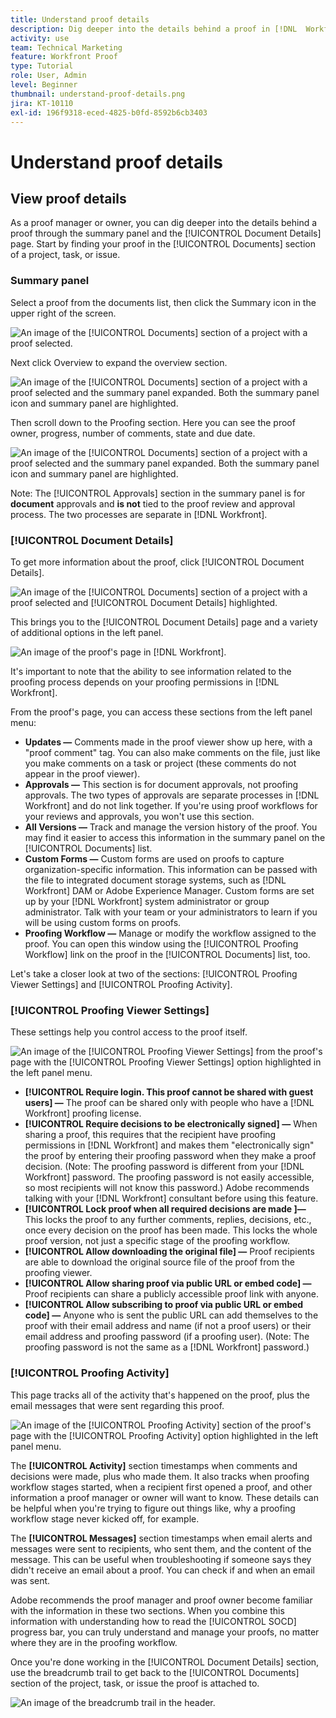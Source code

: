 ```yaml
---
title: Understand proof details
description: Dig deeper into the details behind a proof in [!DNL  Workfront] through the summary panel and [!UICONTROL Document Details] page.
activity: use
team: Technical Marketing
feature: Workfront Proof
type: Tutorial
role: User, Admin
level: Beginner
thumbnail: understand-proof-details.png
jira: KT-10110
exl-id: 196f9318-eced-4825-b0fd-8592b6cb3403
---
```

# Understand proof details

## View proof details

As a proof manager or owner, you can dig deeper into the details behind a proof through the summary panel and the [!UICONTROL Document Details] page. Start by finding your proof in the [!UICONTROL Documents] section of a project, task, or issue.

### Summary panel

Select a proof from the documents list, then click the Summary icon in the upper right of the screen. 

![An image of the [!UICONTROL Documents] section of a project with a proof selected.](assets/document-summary-1.png)

Next click Overview to expand the overview section.

![An image of the [!UICONTROL Documents] section of a project with a proof selected and the summary panel expanded. Both the summary panel icon and summary panel are highlighted.](assets/document-summary-2.png)

Then scroll down to the Proofing section. Here you can see the proof owner, progress, number of comments, state and due date.

![An image of the [!UICONTROL Documents] section of a project with a proof selected and the summary panel expanded. Both the summary panel icon and summary panel are highlighted.](assets/document-summary-3.png)

Note: The [!UICONTROL Approvals] section in the summary panel is for **document** approvals and **is not** tied to the proof review and approval process. The two processes are separate in [!DNL Workfront].

### [!UICONTROL Document Details]

To get more information about the proof, click [!UICONTROL Document Details].

![An image of the [!UICONTROL Documents] section of a project with a proof selected and [!UICONTROL Document Details] highlighted.](assets/document-summary-4.png)

This brings you to the [!UICONTROL Document Details] page and a variety of additional options in the left panel.

![An image of the proof's page in [!DNL  Workfront].](assets/document-details.png)

It's important to note that the ability to see information related to the proofing process depends on your proofing permissions in [!DNL Workfront].

From the proof's page, you can access these sections from the left panel menu:

* **Updates —** Comments made in the proof viewer show up here, with a "proof comment" tag. You can also make comments on the file, just like you make comments on a task or project (these comments do not appear in the proof viewer).
* **Approvals —** This section is for document approvals, not proofing approvals. The two types of approvals are separate processes in [!DNL Workfront] and do not link together. If you're using proof workflows for your reviews and approvals, you won't use this section.
* **All Versions —** Track and manage the version history of the proof. You may find it easier to access this information in the summary panel on the [!UICONTROL Documents] list.
* **Custom Forms —** Custom forms are used on proofs to capture organization-specific information. This information can be passed with the file to integrated document storage systems, such as [!DNL Workfront] DAM or Adobe Experience Manager. Custom forms are set up by your [!DNL Workfront] system administrator or group administrator. Talk with your team or your administrators to learn if you will be using custom forms on proofs.
* **Proofing Workflow —** Manage or modify the workflow assigned to the proof. You can open this window using the [!UICONTROL Proofing Workflow] link on the proof in the [!UICONTROL Documents] list, too. 

Let's take a closer look at two of the sections: [!UICONTROL Proofing Viewer Settings] and [!UICONTROL Proofing Activity]. 

### [!UICONTROL Proofing Viewer Settings]

These settings help you control access to the proof itself.

![An image of the [!UICONTROL Proofing Viewer Settings] from the proof's page with the [!UICONTROL Proofing Viewer Settings] option highlighted in the left panel menu.](assets/proofing-settings-on-details-page.png)

* **[!UICONTROL Require login. This proof cannot be shared with guest users] —** The proof can be shared only with people who have a [!DNL Workfront] proofing license.
* **[!UICONTROL Require decisions to be electronically signed] —** When sharing a proof, this requires that the recipient have proofing permissions in [!DNL Workfront] and makes them "electronically sign" the proof by entering their proofing password when they make a proof decision. (Note: The proofing password is different from your [!DNL Workfront] password. The proofing password is not easily accessible, so most recipients will not know this password.) Adobe recommends talking with your [!DNL Workfront] consultant before using this feature.
* **[!UICONTROL Lock proof when all required decisions are made ]—** This locks the proof to any further comments, replies, decisions, etc., once every decision on the proof has been made. This locks the whole proof version, not just a specific stage of the proofing workflow.
* **[!UICONTROL Allow downloading the original file] —** Proof recipients are able to download the original source file of the proof from the proofing viewer.
* **[!UICONTROL Allow sharing proof via public URL or embed code] —** Proof recipients can share a publicly accessible proof link with anyone.
* **[!UICONTROL Allow subscribing to proof via public URL or embed code] —** Anyone who is sent the public URL can add themselves to the proof with their email address and name (if not a proof users) or their email address and proofing password (if a proofing user). (Note: The proofing password is not the same as a [!DNL Workfront] password.)


### [!UICONTROL Proofing Activity]

This page tracks all of the activity that's happened on the proof, plus the email messages that were sent regarding this proof.

![An image of the [!UICONTROL Proofing Activity] section of the proof's page with the [!UICONTROL Proofing Activity] option highlighted in the left panel menu.](assets/proofing-activity-in-details.png)

The **[!UICONTROL Activity]** section timestamps when comments and decisions were made, plus who made them. It also tracks when proofing workflow stages started, when a recipient first opened a proof, and other information a proof manager or owner will want to know. These details can be helpful when you're trying to figure out things like, why a proofing workflow stage never kicked off, for example.

The **[!UICONTROL Messages]** section timestamps when email alerts and messages were sent to recipients, who sent them, and the content of the message. This can be useful when troubleshooting if someone says they didn't receive an email about a proof. You can check if and when an email was sent.

Adobe recommends the proof manager and proof owner become familiar with the information in these two sections. When you combine this information with understanding how to read the [!UICONTROL SOCD] progress bar, you can truly understand and manage your proofs, no matter where they are in the proofing workflow.

Once you're done working in the [!UICONTROL Document Details] section, use the breadcrumb trail to get back to the [!UICONTROL Documents] section of the project, task, or issue the proof is attached to.

![An image of the breadcrumb trail in the header.](assets/proof-breadcrumb.png)

<!--
#### Learn more
* [!UICONTROL Document details] overview
* Add a custom form to a document
* Request document approvals
* Summary for documents overview
* View activity on a proof within [!DNL Workfront]
-->

